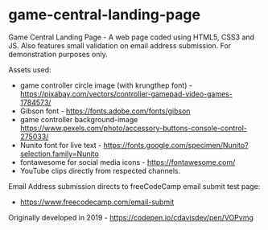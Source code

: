 # game-central-landing-page
Game Central Landing Page - A web page coded using HTML5, CSS3 and JS. Also features small validation on email address submission. For demonstration purposes only.

Assets used:
  - game controller circle image (with krungthep font) - https://pixabay.com/vectors/controller-gamepad-video-games-1784573/
  - Gibson font - https://fonts.adobe.com/fonts/gibson
  - game controller background-image https://www.pexels.com/photo/accessory-buttons-console-control-275033/
  - Nunito font for live text - https://fonts.google.com/specimen/Nunito?selection.family=Nunito
  - fontawesome for social media icons - https://fontawesome.com/
  - YouTube clips directly from respected channels.

Email Address submission directs to freeCodeCamp email submit test page:
  - https://www.freecodecamp.com/email-submit

Originally developed in 2019 - https://codepen.io/cdavisdev/pen/VOPvmg
